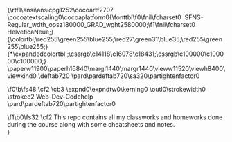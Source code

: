 {\rtf1\ansi\ansicpg1252\cocoartf2707
\cocoatextscaling0\cocoaplatform0{\fonttbl\f0\fnil\fcharset0 .SFNS-Regular_wdth_opsz180000_GRAD_wght2580000;\f1\fnil\fcharset0 HelveticaNeue;}
{\colortbl;\red255\green255\blue255;\red27\green31\blue35;\red255\green255\blue255;}
{\*\expandedcolortbl;;\cssrgb\c14118\c16078\c18431;\cssrgb\c100000\c100000\c100000;}
\paperw11900\paperh16840\margl1440\margr1440\vieww11520\viewh8400\viewkind0
\deftab720
\pard\pardeftab720\sa320\partightenfactor0

\f0\b\fs48 \cf2 \cb3 \expnd0\expndtw0\kerning0
\outl0\strokewidth0 \strokec2 Web-Dev-Codehelp\
\pard\pardeftab720\partightenfactor0

\f1\b0\fs32 \cf2 This repo contains all my classworks and homeworks done during the course along with some cheatsheets and notes.\
}